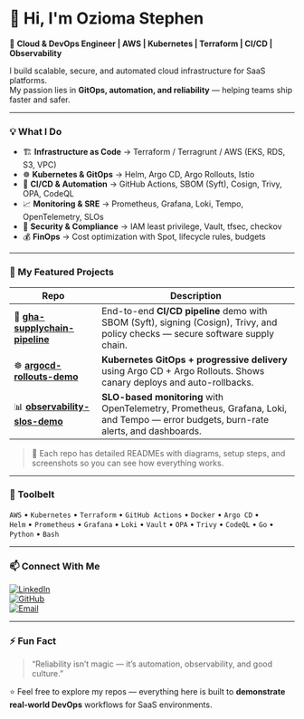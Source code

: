 # 👋 Hi, I'm Ozioma Stephen

🚀 **Cloud & DevOps Engineer | AWS | Kubernetes | Terraform | CI/CD | Observability**

I build scalable, secure, and automated cloud infrastructure for SaaS platforms.  
My passion lies in **GitOps, automation, and reliability** — helping teams ship faster and safer.

---

### 💡 What I Do
- 🏗️ **Infrastructure as Code** → Terraform / Terragrunt / AWS (EKS, RDS, S3, VPC)
- ☸️ **Kubernetes & GitOps** → Helm, Argo CD, Argo Rollouts, Istio
- 🔁 **CI/CD & Automation** → GitHub Actions, SBOM (Syft), Cosign, Trivy, OPA, CodeQL
- 📈 **Monitoring & SRE** → Prometheus, Grafana, Loki, Tempo, OpenTelemetry, SLOs
- 🔐 **Security & Compliance** → IAM least privilege, Vault, tfsec, checkov
- 💰 **FinOps** → Cost optimization with Spot, lifecycle rules, budgets

---

### 🧩 My Featured Projects

| Repo | Description |
|------|--------------|
| 🔐 [**gha-supplychain-pipeline**](https://github.com/<yourusername>/gha-supplychain-pipeline) | End-to-end **CI/CD pipeline** demo with SBOM (Syft), signing (Cosign), Trivy, and policy checks — secure software supply chain. |
| ☸️ [**argocd-rollouts-demo**](https://github.com/<yourusername>/argocd-rollouts-demo) | **Kubernetes GitOps + progressive delivery** using Argo CD + Argo Rollouts. Shows canary deploys and auto-rollbacks. |
| 📊 [**observability-slos-demo**](https://github.com/<yourusername>/observability-slos-demo) | **SLO-based monitoring** with OpenTelemetry, Prometheus, Grafana, Loki, and Tempo — error budgets, burn-rate alerts, and dashboards. |

> 🧠 Each repo has detailed READMEs with diagrams, setup steps, and screenshots so you can see how everything works.

---

### 🧰 Toolbelt
`AWS` • `Kubernetes` • `Terraform` • `GitHub Actions` • `Docker` • `Argo CD` •  
`Helm` • `Prometheus` • `Grafana` • `Loki` • `Vault` • `OPA` • `Trivy` • `CodeQL` • `Go` • `Python` • `Bash`

---

### 📫 Connect With Me
[![LinkedIn](https://img.shields.io/badge/LinkedIn-%230077B5.svg?logo=linkedin&logoColor=white)](https://www.linkedin.com/in/ozy-stephen)  
[![GitHub](https://img.shields.io/badge/GitHub-000000?logo=github&logoColor=white)](https://github.com/<yourusername>)  
[![Email](https://img.shields.io/badge/Email-%23D14836.svg?logo=gmail&logoColor=white)](mailto:<youremail@example.com>)

---

### ⚡ Fun Fact
> “Reliability isn’t magic — it’s automation, observability, and good culture.”

⭐️ Feel free to explore my repos — everything here is built to **demonstrate real-world DevOps** workflows for SaaS environments.
